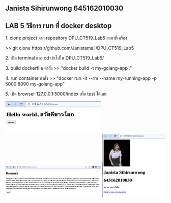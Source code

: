 ## Janista Sihirunwong 645162010030

## LAB 5 วิธีการ run ที่ docker desktop

<p>1. clone project จาก repository DPU_CT519_Lab5 ลงมาที่เครื่อง  </p>
<p>>> git clone https://github.com/Janistamail/DPU_CT519_Lab5</p>
<p>2. เปิด terminal และ cd เข้าไปใน DPU_CT519_Lab5/</p>
<p>3. build dockerfile คำสั่ง >> "docker build -t my-golang-app ."</p>
<p>4. run container คำสั่ง  >> "docker run -it --rm --name my-running-app -p 5000:8090 my-golang-app"</p>
<p>5. เปิด browser 127.0.0.1:5000/index เพื่อ test ได้เลย</p>
<img width="300px" height="100px" src="https://github.com/Janistamail/DPU_CT519_Lab5/blob/master/html/test3.png?raw=true">
<img width="300px" height="100px" src="https://github.com/Janistamail/DPU_CT519_Lab5/blob/master/html/test2.png?raw=true">
<img width="200px" height="200px" src="https://github.com/Janistamail/DPU_CT519_Lab5/blob/master/html/test.png?raw=true">
